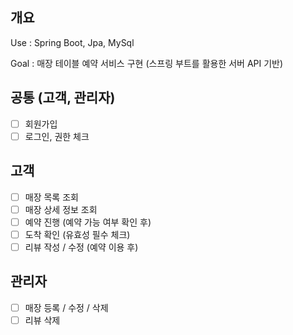 ## 개요

Use : Spring Boot, Jpa, MySql

Goal : 매장 테이블 예약 서비스 구현 (스프링 부트를 활용한 서버 API 기반)

## 공통 (고객, 관리자)
- [ ] 회원가입
- [ ] 로그인, 권한 체크

## 고객
- [ ] 매장 목록 조회
- [ ] 매장 상세 정보 조회
- [ ] 예약 진행 (예약 가능 여부 확인 후)
- [ ] 도착 확인 (유효성 필수 체크)
- [ ] 리뷰 작성 / 수정 (예약 이용 후)

## 관리자
- [ ] 매장 등록 / 수정 / 삭제
- [ ] 리뷰 삭제

